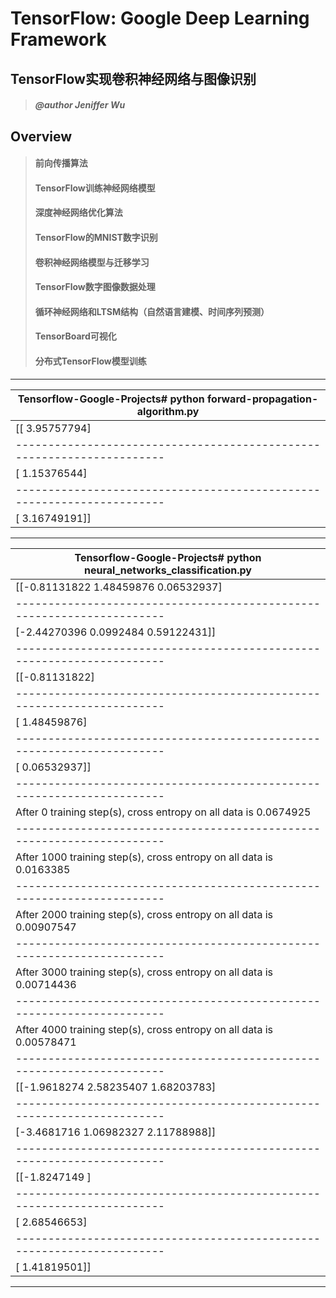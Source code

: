# TensorFlow: Google Deep Learning Framework

## TensorFlow实现卷积神经网络与图像识别
> ##### @author Jeniffer Wu

## Overview

>#### 前向传播算法
>#### TensorFlow训练神经网络模型
>#### 深度神经网络优化算法
>#### TensorFlow的MNIST数字识别
>#### 卷积神经网络模型与迁移学习
>#### TensorFlow数字图像数据处理
>#### 循环神经网络和LTSM结构（自然语言建模、时间序列预测）
>#### TensorBoard可视化
>#### 分布式TensorFlow模型训练

---

| Tensorflow-Google-Projects# python forward-propagation-algorithm.py 
|----------------------------------------------------------------------|
| [[ 3.95757794]
|----------------------------------------------------------------------|
|  [ 1.15376544]
|----------------------------------------------------------------------|
|  [ 3.16749191]]

---

| Tensorflow-Google-Projects# python neural_networks_classification.py 
|----------------------------------------------------------------------|
| [[-0.81131822  1.48459876  0.06532937]
|----------------------------------------------------------------------|
|  [-2.44270396  0.0992484   0.59122431]]
|----------------------------------------------------------------------|
| [[-0.81131822]
|----------------------------------------------------------------------|
|  [ 1.48459876]
|----------------------------------------------------------------------|
|  [ 0.06532937]]
|----------------------------------------------------------------------|
| After 0 training step(s), cross entropy on all data is 0.0674925
|----------------------------------------------------------------------|
| After 1000 training step(s), cross entropy on all data is 0.0163385
|----------------------------------------------------------------------|
| After 2000 training step(s), cross entropy on all data is 0.00907547
|----------------------------------------------------------------------|
| After 3000 training step(s), cross entropy on all data is 0.00714436
|----------------------------------------------------------------------|
| After 4000 training step(s), cross entropy on all data is 0.00578471
|----------------------------------------------------------------------|
| [[-1.9618274   2.58235407  1.68203783]
|----------------------------------------------------------------------|
|  [-3.4681716   1.06982327  2.11788988]]
|----------------------------------------------------------------------|
| [[-1.8247149 ]
|----------------------------------------------------------------------|
|  [ 2.68546653]
|----------------------------------------------------------------------|
|  [ 1.41819501]]

---
